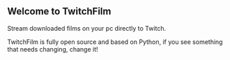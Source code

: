 ## Welcome to TwitchFilm

Stream downloaded films on your pc directly to Twitch.

TwitchFilm is fully open source and based on Python, if you see something that needs changing, change it!
